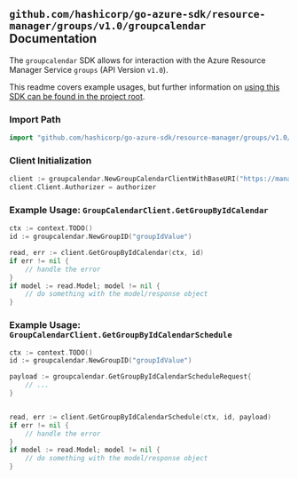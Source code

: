 
## `github.com/hashicorp/go-azure-sdk/resource-manager/groups/v1.0/groupcalendar` Documentation

The `groupcalendar` SDK allows for interaction with the Azure Resource Manager Service `groups` (API Version `v1.0`).

This readme covers example usages, but further information on [using this SDK can be found in the project root](https://github.com/hashicorp/go-azure-sdk/tree/main/docs).

### Import Path

```go
import "github.com/hashicorp/go-azure-sdk/resource-manager/groups/v1.0/groupcalendar"
```


### Client Initialization

```go
client := groupcalendar.NewGroupCalendarClientWithBaseURI("https://management.azure.com")
client.Client.Authorizer = authorizer
```


### Example Usage: `GroupCalendarClient.GetGroupByIdCalendar`

```go
ctx := context.TODO()
id := groupcalendar.NewGroupID("groupIdValue")

read, err := client.GetGroupByIdCalendar(ctx, id)
if err != nil {
	// handle the error
}
if model := read.Model; model != nil {
	// do something with the model/response object
}
```


### Example Usage: `GroupCalendarClient.GetGroupByIdCalendarSchedule`

```go
ctx := context.TODO()
id := groupcalendar.NewGroupID("groupIdValue")

payload := groupcalendar.GetGroupByIdCalendarScheduleRequest{
	// ...
}


read, err := client.GetGroupByIdCalendarSchedule(ctx, id, payload)
if err != nil {
	// handle the error
}
if model := read.Model; model != nil {
	// do something with the model/response object
}
```
